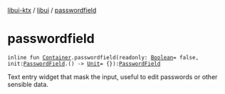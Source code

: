 [libui-ktx](../index.md) / [libui](index.md) / [passwordfield](./passwordfield.md)

# passwordfield

`inline fun `[`Container`](-container/index.md)`.passwordfield(readonly: `[`Boolean`](https://kotlinlang.org/api/latest/jvm/stdlib/kotlin/-boolean/index.html)` = false, init: `[`PasswordField`](-password-field/index.md)`.() -> `[`Unit`](https://kotlinlang.org/api/latest/jvm/stdlib/kotlin/-unit/index.html)` = {}): `[`PasswordField`](-password-field/index.md)

Text entry widget that mask the input, useful to edit passwords or other sensible data.


